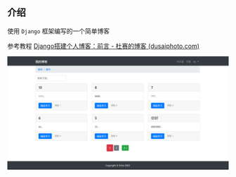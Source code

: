 ## 介绍

使用 `Django` 框架编写的一个简单博客

参考教程	[Django搭建个人博客：前言 - 杜赛的博客 (dusaiphoto.com)](https://www.dusaiphoto.com/article/1/) 



![](./image/blog.png)

